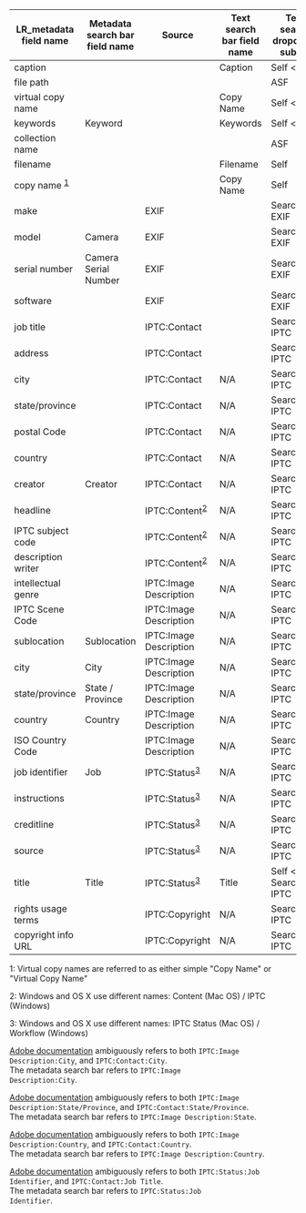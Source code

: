 |LR_metadata field name| Metadata search bar field name | Source | Text search bar field name | Text search dropdown subset | Smart collection field name|
|---|---|---|---|---|---|
|caption|||Caption|Self < ASF|?|
|file path||||ASF|?|
|virtual copy name|||Copy Name|Self < ASF|?|
|keywords|Keyword||Keywords|Self < ASF|?|
|collection name||||ASF|?|
|filename|||Filename|Self|?|
|copy name <sup>[1](#myfootnote1)</sup>|||Copy Name|Self|?|
|make||EXIF||Searchable EXIF|?|
|model|Camera|EXIF||Searchable EXIF|?|
|serial number|Camera Serial Number|EXIF||Searchable EXIF|?|
|software||EXIF||Searchable EXIF|?|
|job title||IPTC:Contact||Searchable IPTC|?|
|address||IPTC:Contact||Searchable IPTC|?|
|city||IPTC:Contact|N/A|Searchable IPTC|?|
|state/province||IPTC:Contact|N/A|Searchable IPTC|?|
|postal Code||IPTC:Contact|N/A|Searchable IPTC|?|
|country||IPTC:Contact|N/A|Searchable IPTC|?|
|creator|Creator|IPTC:Contact|N/A|Searchable IPTC|?|
|headline||IPTC:Content<sup>[2](#myfootnote2)</sup>|N/A|Searchable IPTC|?|
|IPTC subject code||IPTC:Content<sup>[2](#myfootnote2)</sup>|N/A|Searchable IPTC|?|
|description writer||IPTC:Content<sup>[2](#myfootnote2)</sup>|N/A|Searchable IPTC|?|
|intellectual genre||IPTC:Image Description|N/A|Searchable IPTC|?|
|IPTC Scene Code||IPTC:Image Description|N/A|Searchable IPTC|?|
|sublocation|Sublocation|IPTC:Image Description|N/A|Searchable IPTC|?|
|city|City|IPTC:Image Description|N/A|Searchable IPTC|?|
|state/province|State / Province|IPTC:Image Description|N/A|Searchable IPTC|?|
|country|Country|IPTC:Image Description|N/A|Searchable IPTC|?|
|ISO Country Code||IPTC:Image Description|N/A|Searchable IPTC|?|
|job identifier|Job|IPTC:Status<sup>[3](#myfootnote3)</sup>|N/A|Searchable IPTC|?|
|instructions||IPTC:Status<sup>[3](#myfootnote3)</sup>|N/A|Searchable IPTC|?|
|creditline||IPTC:Status<sup>[3](#myfootnote3)</sup>|N/A|Searchable IPTC|?|
|source||IPTC:Status<sup>[3](#myfootnote3)</sup>|N/A|Searchable IPTC|?|
|title|Title|IPTC:Status<sup>[3](#myfootnote3)</sup>|Title|Self < SM, Searchable IPTC|?|
|rights usage terms||IPTC:Copyright|N/A|Searchable IPTC|?|
|copyright info URL||IPTC:Copyright|N/A|Searchable IPTC|?|

<a name="myfootnote1">1</a>: Virtual copy names are referred to as either simple "Copy Name" or "Virtual Copy Name"

<a name="myfootnote2">2</a>: Windows and OS X use different names: Content (Mac OS) / IPTC (Windows)

<a name="myfootnote3">3</a>: Windows and OS X use different names: IPTC Status (Mac OS) / Workflow (Windows)

<a href="https://helpx.adobe.com/lightroom/help/finding-photos-catalog.html">Adobe documentation</a> ambiguously refers to both <code>IPTC:Image Description:City</code>, and <code>IPTC:Contact:City</code>.<br/>The metadata search bar refers to <code>IPTC:Image Description:City</code>.

<a href="https://helpx.adobe.com/lightroom/help/finding-photos-catalog.html">Adobe documentation</a> ambiguously refers to both <code>IPTC:Image Description:State/Province</code>, and <code>IPTC:Contact:State/Province</code>. <br/>The metadata search bar refers to <code>IPTC:Image Description:State</code>.

<a href="https://helpx.adobe.com/lightroom/help/finding-photos-catalog.html">Adobe documentation</a> ambiguously refers to both <code>IPTC:Image Description:Country</code>, and <code>IPTC:Contact:Country</code>.<br/>The metadata search bar refers to <code>IPTC:Image Description:Country</code>.

<a href="https://helpx.adobe.com/lightroom/help/finding-photos-catalog.html">Adobe documentation</a> ambiguously refers to both <code>IPTC:Status:Job Identifier</code>, and <code>IPTC:Contact:Job Title</code>.<br/>The metadata search bar refers to <code>IPTC:Status:Job Identifier</code>.
